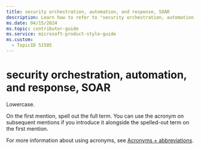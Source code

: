 ```yaml
---
title: security orchestration, automation, and response, SOAR
description: Learn how to refer to "security orchestration, automation, and response, SOAR" in your content.
ms.date: 04/15/2024
ms.topic: contributor-guide
ms.service: microsoft-product-style-guide
ms.custom:
  - TopicID 51505
---
```



# security orchestration, automation, and response, SOAR

Lowercase.  

On the first mention, spell out the full term. You can use the acronym on subsequent mentions if you introduce it alongside the spelled-out term on the first mention.  

For more information about using acronyms, see [Acronyms + abbreviations](~\acronyms-and-abbreviations.md).

